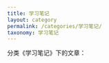 ```yaml
---
title: 学习笔记
layout: category
permalink: /categories/学习笔记/
taxonomy: 学习笔记
---
```


分类《学习笔记》下的文章：